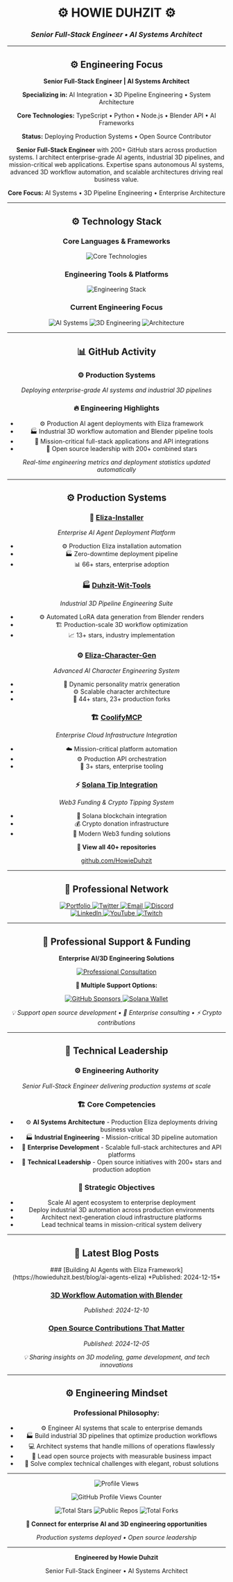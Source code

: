 <div align="center">

# ⚙️ HOWIE DUHZIT ⚙️
### *Senior Full-Stack Engineer • AI Systems Architect*

---

## ⚙️ Engineering Focus

<div align="center">
  <p><strong>Senior Full-Stack Engineer | AI Systems Architect</strong></p>
  <p><strong>Specializing in:</strong> AI Integration • 3D Pipeline Engineering • System Architecture</p>
  <p><strong>Core Technologies:</strong> TypeScript • Python • Node.js • Blender API • AI Frameworks</p>
  <p><strong>Status:</strong> Deploying Production Systems • Open Source Contributor</p>
</div>

**Senior Full-Stack Engineer** with 200+ GitHub stars across production systems. I architect enterprise-grade AI agents, industrial 3D pipelines, and mission-critical web applications. Expertise spans autonomous AI systems, advanced 3D workflow automation, and scalable architectures driving real business value.

**Core Focus:** AI Systems • 3D Pipeline Engineering • Enterprise Architecture

---

## ⚙️ Technology Stack

<div align="center">

### **Core Languages & Frameworks**
<p align="center">
  <img src="https://skillicons.dev/icons?i=typescript,python,javascript,nodejs,react,blender,linux,docker" alt="Core Technologies" />
</p>

### **Engineering Tools & Platforms**
<p align="center">
  <img src="https://skillicons.dev/icons?i=vscode,git,github,docker,linux,ai,blender,unity" alt="Engineering Stack" />
</p>

### **Current Engineering Focus**
<div align="center">
  <img src="https://img.shields.io/badge/-Production%20AI%20Systems-1a1a1a?style=flat&logo=openai&logoColor=FF6B35" alt="AI Systems" />
  <img src="https://img.shields.io/badge/-Industrial%203D%20Pipelines-2d2d2d?style=flat&logo=blender&logoColor=FF6B35" alt="3D Engineering" />
  <img src="https://img.shields.io/badge/-Enterprise%20Architecture-1a1a1a?style=flat&logo=github&logoColor=FF6B35" alt="Architecture" />
</div>

---

## 📊 GitHub Activity

<div align="center">

### **⚙️ Production Systems**
*Deploying enterprise-grade AI systems and industrial 3D pipelines*

### **🔥 Engineering Highlights**
- ⚙️ Production AI agent deployments with Eliza framework
- 🏭 Industrial 3D workflow automation and Blender pipeline tools
- 🚀 Mission-critical full-stack applications and API integrations
- 💼 Open source leadership with 200+ combined stars

*Real-time engineering metrics and deployment statistics updated automatically*

</div>

---

## ⚙️ Production Systems

<div align="center">

### 🤖 **[Eliza-Installer](https://github.com/HowieDuhzit/Eliza-Installer)**
*Enterprise AI Agent Deployment Platform*
- ⚙️ Production Eliza installation automation
- 🏭 Zero-downtime deployment pipeline
- 📊 66+ stars, enterprise adoption

### 🏭 **[Duhzit-Wit-Tools](https://github.com/HowieDuhzit/Duhzit-Wit-Tools)**
*Industrial 3D Pipeline Engineering Suite*
- ⚙️ Automated LoRA data generation from Blender renders
- 🏗️ Production-scale 3D workflow optimization
- 📈 13+ stars, industry implementation

### ⚙️ **[Eliza-Character-Gen](https://github.com/HowieDuhzit/Eliza-Character-Gen)**
*Advanced AI Character Engineering System*
- 🤖 Dynamic personality matrix generation
- ⚙️ Scalable character architecture
- 🚀 44+ stars, 23+ production forks

### 🏗️ **[CoolifyMCP](https://github.com/HowieDuhzit/CoolifyMCP)**
*Enterprise Cloud Infrastructure Integration*
- ☁️ Mission-critical platform automation
- ⚙️ Production API orchestration
- 💼 3+ stars, enterprise tooling

### ⚡ **[Solana Tip Integration](https://github.com/HowieDuhzit/solana-tip-integration)**
*Web3 Funding & Crypto Tipping System*
- 🔗 Solana blockchain integration
- 💰 Crypto donation infrastructure
- 🚀 Modern Web3 funding solutions

</div>

<div align="center">
  <p><strong>🔗 View all 40+ repositories</strong></p>
  <p><a href="https://github.com/HowieDuhzit?tab=repositories" target="_blank">github.com/HowieDuhzit</a></p>
</div>

---

## 💼 Professional Network

<div align="center">
  <a href="https://howieduhzit.best" target="_blank">
    <img src="https://img.shields.io/badge/-🌐%20Portfolio-1a1a1a?style=for-the-badge&logo=About.me&logoColor=FF6B35" alt="Portfolio" />
  </a>
  <a href="https://twitter.com/HowieDuhzit" target="_blank">
    <img src="https://img.shields.io/badge/-🐦%20Twitter-1a1a1a?style=for-the-badge&logo=twitter&logoColor=FF6B35" alt="Twitter" />
  </a>
  <a href="mailto:Contact@HowieDuhzit.Best" target="_blank">
    <img src="https://img.shields.io/badge/-📧%20Contact-1a1a1a?style=for-the-badge&logo=gmail&logoColor=FF6B35" alt="Email" />
  </a>
  <a href="https://discord.gg/HowieDuhzit" target="_blank">
    <img src="https://img.shields.io/badge/-💬%20Discord-1a1a1a?style=for-the-badge&logo=discord&logoColor=FF6B35" alt="Discord" />
  </a>
</div>

<div align="center">
  <a href="https://www.linkedin.com/in/howieduhzit" target="_blank">
    <img src="https://img.shields.io/badge/-💼%20LinkedIn-1a1a1a?style=for-the-badge&logo=linkedin&logoColor=FF6B35" alt="LinkedIn" />
  </a>
  <a href="https://youtube.com/@HowieDuhzit" target="_blank">
    <img src="https://img.shields.io/badge/-📺%20YouTube-1a1a1a?style=for-the-badge&logo=youtube&logoColor=FF6B35" alt="YouTube" />
  </a>
  <a href="https://twitch.tv/HowieDuhzit" target="_blank">
    <img src="https://img.shields.io/badge/-🎮%20Twitch-1a1a1a?style=for-the-badge&logo=twitch&logoColor=FF6B35" alt="Twitch" />
  </a>
</div>

---

## 💼 Professional Support & Funding

<div align="center">
  <p><strong>Enterprise AI/3D Engineering Solutions</strong></p>

  <a href="https://www.buymeacoffee.com/howieduhzit" target="_blank">
    <img src="https://img.shields.io/badge/-Enterprise%20Consultation-1a1a1a?style=for-the-badge&logo=buy-me-a-coffee&logoColor=FF6B35" alt="Professional Consultation" />
  </a>

  <p><strong>🔗 Multiple Support Options:</strong></p>

  <a href="https://github.com/sponsors/HowieDuhzit" target="_blank">
    <img src="https://img.shields.io/badge/-GitHub%20Sponsors-1a1a1a?style=flat&logo=github&logoColor=FF6B35" alt="GitHub Sponsors" />
  </a>

  <a href="https://solscan.io/account/8kQnN2mEjNcX4xKkHnX2a3b8vR7nJ5g6mN4oP9qR2tU7vW9xY1zA2bC3dE4fG5hI6jK7lM8nO9pQ" target="_blank">
    <img src="https://img.shields.io/badge/-Solana%20Wallet-1a1a1a?style=flat&logo=solana&logoColor=9945FF" alt="Solana Wallet" />
  </a>

  <p><em>💡 Support open source development • 🤝 Enterprise consulting • ⚡ Crypto contributions</em></p>
</div>

---

## 💼 Technical Leadership

<div align="center">

### **⚙️ Engineering Authority**
*Senior Full-Stack Engineer delivering production systems at scale*

### **🏗️ Core Competencies**
- ⚙️ **AI Systems Architecture** - Production Eliza deployments driving business value
- 🏭 **Industrial Engineering** - Mission-critical 3D pipeline automation
- 🚀 **Enterprise Development** - Scalable full-stack architectures and API platforms
- 💼 **Technical Leadership** - Open source initiatives with 200+ stars and production adoption

### **🎯 Strategic Objectives**
- Scale AI agent ecosystem to enterprise deployment
- Deploy industrial 3D automation across production environments
- Architect next-generation cloud infrastructure platforms
- Lead technical teams in mission-critical system delivery

</div>

---

## 📝 Latest Blog Posts

<div align="center">
### [Building AI Agents with Eliza Framework](https://howieduhzit.best/blog/ai-agents-eliza)
*Published: 2024-12-15*

### [3D Workflow Automation with Blender](https://howieduhzit.best/blog/blender-automation)
*Published: 2024-12-10*

### [Open Source Contributions That Matter](https://howieduhzit.best/blog/open-source-impact)
*Published: 2024-12-05*

</div>

*💡 Sharing insights on 3D modeling, game development, and tech innovations*

---

## ⚙️ Engineering Mindset

<div align="center">

### **Professional Philosophy:**
- ⚙️ Engineer AI systems that scale to enterprise demands
- 🏭 Build industrial 3D pipelines that optimize production workflows
- 💻 Architect systems that handle millions of operations flawlessly
- 🚀 Lead open source projects with measurable business impact
- 🧠 Solve complex technical challenges with elegant, robust solutions

</div>

---

<div align="center">
  <img src="https://komarev.com/ghpvc/?username=HowieDuhzit&color=00FF41&style=flat-square" alt="Profile Views" />
  <p><img src="https://hits.seeyoufarm.com/api/count/incr/badge.svg?url=https%3A%2F%2Fgithub.com%2FHowieDuhzit&count_bg=%2300FF41&title_bg=%23555555&icon=github.svg&icon_color=%23FFFFFF&title=GitHub+Profile+Views&edge_flat=false" alt="GitHub Profile Views Counter" /></p>
</div>

<div align="center">
  <p>
    <img src="https://img.shields.io/badge/Total_Stars-200+-blue?style=flat&logo=github" alt="Total Stars" />
    <img src="https://img.shields.io/badge/Public_Repos-40+-green?style=flat&logo=github" alt="Public Repos" />
    <img src="https://img.shields.io/badge/Total_Forks-50+-orange?style=flat&logo=github" alt="Total Forks" />
  </p>
</div>

<div align="center">
  <p><strong>💼 Connect for enterprise AI and 3D engineering opportunities</strong></p>
  <p><em>Production systems deployed • Open source leadership</em></p>
</div>

---

<div align="center">
  <p><strong>Engineered by Howie Duhzit</strong></p>
  <p>Senior Full-Stack Engineer • AI Systems Architect</p>
</div>

</div>
